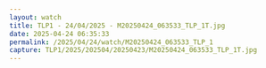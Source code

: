 ```yaml
---
layout: watch
title: TLP1 - 24/04/2025 - M20250424_063533_TLP_1T.jpg
date: 2025-04-24 06:35:33
permalink: /2025/04/24/watch/M20250424_063533_TLP_1
capture: TLP1/2025/202504/20250423/M20250424_063533_TLP_1T.jpg
---
```

